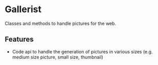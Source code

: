 # Gallerist
Classes and methods to handle pictures for the web.

## Features
* Code api to handle the generation of pictures in various sizes (e.g. medium size picture, small size, thumbnail)
